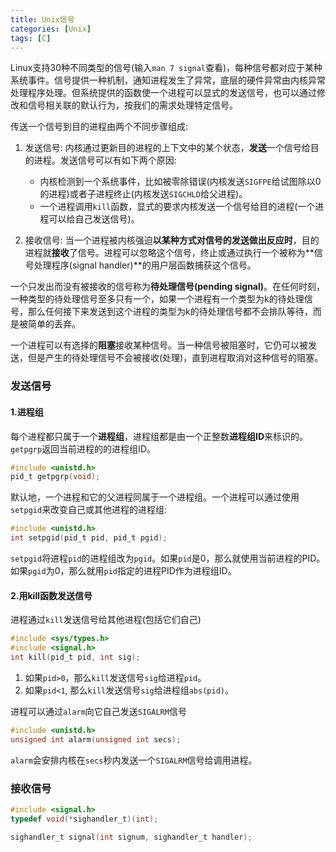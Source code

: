 ```yaml
---
title: Unix信号
categories: [Unix]
tags: [C]
---
```


Linux支持30种不同类型的信号(输入`man 7 signal`查看)，每种信号都对应于某种系统事件。信号提供一种机制，通知进程发生了异常，底层的硬件异常由内核异常处理程序处理。但系统提供的函数使一个进程可以显式的发送信号，也可以通过修改和信号相关联的默认行为，按我们的需求处理特定信号。

传送一个信号到目的进程由两个不同步骤组成:

1. 发送信号: 内核通过更新目的进程的上下文中的某个状态，**发送**一个信号给目的进程。发送信号可以有如下两个原因:
    * 内核检测到一个系统事件，比如被零除错误(内核发送`SIGFPE`给试图除以0的进程)或者子进程终止(内核发送`SIGCHLD`给父进程)。
    * 一个进程调用`kill`函数，显式的要求内核发送一个信号给目的进程(一个进程可以给自己发送信号)。

2. 接收信号: 当一个进程被内核强迫**以某种方式对信号的发送做出反应时**，目的进程就**接收**了信号。进程可以忽略这个信号，终止或通过执行一个被称为**信号处理程序(signal handler)**的用户层函数捕获这个信号。

一个只发出而没有被接收的信号称为**待处理信号(pending signal)**。在任何时刻，一种类型的待处理信号至多只有一个，如果一个进程有一个类型为k的待处理信号，那么任何接下来发送到这个进程的类型为k的待处理信号都不会排队等待，而是被简单的丢弃。

一个进程可以有选择的**阻塞**接收某种信号。当一种信号被阻塞时，它仍可以被发送，但是产生的待处理信号不会被接收(处理)，直到进程取消对这种信号的阻塞。

### 发送信号

#### 1.进程组

每个进程都只属于一个**进程组**，进程组都是由一个正整数**进程组ID**来标识的。`getpgrp`返回当前进程的的进程组ID。

``` c
#include <unistd.h>
pid_t getpgrp(void);
```
默认地，一个进程和它的父进程同属于一个进程组。一个进程可以通过使用`setpgid`来改变自己或其他进程的进程组:

``` c
#include <unistd.h>
int setpgid(pid_t pid, pid_t pgid);
```
`setpgid`将进程`pid`的进程组改为`pgid`。如果`pid`是0，那么就使用当前进程的PID。如果`pgid`为0，那么就用`pid`指定的进程PID作为进程组ID。

#### 2.用kill函数发送信号

进程通过`kill`发送信号给其他进程(包括它们自己)

``` c
#include <sys/types.h>
#include <signal.h>
int kill(pid_t pid, int sig);
```
1. 如果`pid>0`，那么`kill`发送信号`sig`给进程`pid`。
2. 如果`pid<1`, 那么`kill`发送信号`sig`给进程组`abs(pid)`。

进程可以通过`alarm`向它自己发送`SIGALRM`信号

``` c
#include <unistd.h>
unsigned int alarm(unsigned int secs);
```

`alarm`会安排内核在`secs`秒内发送一个`SIGALRM`信号给调用进程。

### 接收信号

``` c
#include <signal.h>
typedef void(*sighandler_t)(int);

sighandler_t signal(int signum, sighandler_t handler);
```
